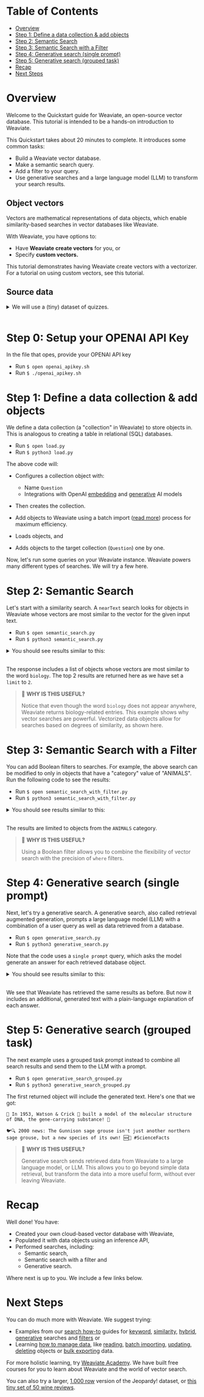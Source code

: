 # Table of Contents

- [Overview](#overview)
- [Step 1: Define a data collection & add objects](#step1)
- [Step 2: Semantic Search](#step2)
- [Step 3: Semantic Search with a Filter](#step3)
- [Step 4: Generative search (single prompt)](#step4)
- [Step 5: Generative search (grouped task)](#step5)
- [Recap](#recap)
- [Next Steps](#next-steps)

# Overview
Welcome to the Quickstart guide for Weaviate, an open-source vector database. This tutorial is intended to be a hands-on introduction to Weaviate.

This Quickstart takes about 20 minutes to complete. It introduces some common tasks:

* Build a Weaviate vector database.
* Make a semantic search query.
* Add a filter to your query.
* Use generative searches and a large language model (LLM) to transform your search results.

## Object vectors
Vectors are mathematical representations of data objects, which enable similarity-based searches in vector databases like Weaviate.

With Weaviate, you have options to:

* Have **Weaviate create vectors** for you, or
* Specify **custom vectors.**

This tutorial demonstrates having Weaviate create vectors with a vectorizer. For a tutorial on using custom vectors, see this tutorial.

## Source data
<details>
  <summary> We will use a (tiny) dataset of quizzes. </summary>

|   | Category | Question | Answer |
| - | -------- | -------- | ------ |
| 0 | SCIENCE  | This organ removes excess glucose from the blood & stores it as glycogen | Liver |
| 1 | ANIMALS  | It's the only living mammal in the order Proboseidea	| Elephant |
| 2 | ANIMALS  | The gavial looks very much like a crocodile except for this bodily feature	 | the nose or snout |
| 3 | ANIMALS  | Weighing around a ton, the eland is the largest species of this animal in Africa	| Antelope |
| 4 | ANIMALS  | Heaviest of all poisonous snakes is this North American rattlesnake	| the diamondback rattler |
| 5 | SCIENCE  | 2000 news: the Gunnison sage grouse isn't just another northern sage grouse, but a new one of this classification	| species |
| 6 | SCIENCE  | A metal that is "ductile" can be pulled into this while cold & under pressure	| wire |
| 7 | SCIENCE  | In 1953 Watson & Crick built a model of the molecular structure of this, the gene-carrying substance	| DNA |
| 8 | SCIENCE  | Changes in the tropospheric layer of this are what gives us weather	| the atmosphere |
| 9 | SCIENCE  | In 70-degree air, a plane traveling at about 1,130 feet per second breaks it	| Sound barrier |
</details><br>

# <div id="step0"/> Step 0: Setup your OPENAI API Key

In the file that opes, provide your OPENAI API key

* Run `$ open openai_apikey.sh`
* Run `$ ./openai_apikey.sh`

# <div id="step1"/> Step 1: Define a data collection & add objects 

We define a data collection (a "collection" in Weaviate) to store objects in. This is analogous to creating a table in relational (SQL) databases.

* Run `$ open load.py`
* Run `$ python3 load.py`

The above code will:

* Configures a collection object with:
  *  Name `Question`
  * Integrations with OpenAI [embedding](https://weaviate.io/developers/weaviate/model-providers/openai/embeddings) and [generative](https://weaviate.io/developers/weaviate/model-providers/openai/generative) AI models
* Then creates the collection.
* Add objects to Weaviate using a batch import ([read more](https://weaviate.io/developers/weaviate/manage-data/import)) process for maximum efficiency.

* Loads objects, and
* Adds objects to the target collection (`Question`) one by one.

Now, let's run some queries on your Weaviate instance. Weaviate powers many different types of searches. We will try a few here.

# <div id="step2"/> Step 2: Semantic Search

Let's start with a similarity search. A `nearText` search looks for objects in Weaviate whose vectors are most similar to the vector for the given input text.

* Run `$ open semantic_search.py`
* Run `$ python3 semantic_search.py`


<details>
  <summary>You should see results similar to this:</summary>
```
{
    "data": {
        "Get": {
            "Question": [
                {
                    "answer": "DNA",
                    "category": "SCIENCE",
                    "question": "In 1953 Watson & Crick built a model of the molecular structure of this, the gene-carrying substance"
                },
                {
                    "answer": "Liver",
                    "category": "SCIENCE",
                    "question": "This organ removes excess glucose from the blood & stores it as glycogen"
                }
            ]
        }
    }
}
```
</details><br>

The response includes a list of objects whose vectors are most similar to the word `biology`. The top 2 results are returned here as we have set a `limit` to `2`.

> 📘 **WHY IS THIS USEFUL?**
>
> Notice that even though the word `biology` does not appear anywhere, Weaviate returns biology-related entries.
> This example shows why vector searches are powerful. Vectorized data objects allow for searches based on degrees of similarity, as shown here.

# <div id="step3"/> Step 3: Semantic Search with a Filter

You can add Boolean filters to searches. For example, the above search can be modified to only in objects that have a "category" value of "ANIMALS". Run the following code to see the results:

* Run `$ open semantic_search_with_filter.py`
* Run `$ python3 semantic_search_with_filter.py`

<details>
  <summary>You should see results similar to this:</summary>
```
{
    "data": {
        "Get": {
            "Question": [
                {
                    "answer": "Elephant",
                    "category": "ANIMALS",
                    "question": "It's the only living mammal in the order Proboseidea"
                },
                {
                    "answer": "the nose or snout",
                    "category": "ANIMALS",
                    "question": "The gavial looks very much like a crocodile except for this bodily feature"
                }
            ]
        }
    }
}
```
</details><br>

The results are limited to objects from the `ANIMALS` category.

> 📘 **WHY IS THIS USEFUL?**
>
> Using a Boolean filter allows you to combine the flexibility of vector search with the precision of `where` filters.

# <div id="step4"/> Step 4: Generative search (single prompt)

Next, let's try a generative search. A generative search, also called retrieval augmented generation, prompts a large language model (LLM) with a combination of a user query as well as data retrieved from a database.

* Run `$ open generative_search.py`
* Run `$ python3 generative_search.py`

Note that the code uses a `single prompt` query, which asks the model generate an answer for each retrieved database object.

<details>
  <summary>You should see results similar to this:</summary>
```
{
    "data": {
        "Get": {
            "Question": [
                {
                    "_additional": {
                        "generate": {
                            "error": null,
                            "singleResult": "DNA is like a special code that tells our bodies how to grow and work. It's like a recipe book that has all the instructions for making you who you are. Just like a recipe book has different recipes for different foods, DNA has different instructions for making different parts of your body, like your eyes, hair, and even your personality! It's really amazing because it's what makes you unique and special."
                        }
                    },
                    "answer": "DNA",
                    "category": "SCIENCE",
                    "question": "In 1953 Watson & Crick built a model of the molecular structure of this, the gene-carrying substance"
                },
                {
                    "_additional": {
                        "generate": {
                            "error": null,
                            "singleResult": "Well, a species is a group of living things that are similar to each other in many ways. They have the same kind of body parts, like legs or wings, and they can have babies with other members of their species. For example, dogs are a species, and so are cats. They look different and act differently, but all dogs can have puppies with other dogs, and all cats can have kittens with other cats. So, a species is like a big family of animals or plants that are all related to each other in a special way."
                        }
                    },
                    "answer": "species",
                    "category": "SCIENCE",
                    "question": "2000 news: the Gunnison sage grouse isn't just another northern sage grouse, but a new one of this classification"
                }
            ]
        }
    }
}
```

</details><br>

We see that Weaviate has retrieved the same results as before. But now it includes an additional, generated text with a plain-language explanation of each answer.

# <div id="step5"/> Step 5: Generative search (grouped task)
The next example uses a grouped task prompt instead to combine all search results and send them to the LLM with a prompt.

* Run `$ open generative_search_grouped.py`
* Run `$ python3 generative_search_grouped.py`

The first returned object will include the generated text. Here's one that we got:

```
🧬 In 1953, Watson & Crick 🧪 built a model of the molecular structure of DNA, the gene-carrying substance! 🧬

🐦🔍 2000 news: The Gunnison sage grouse isn't just another northern sage grouse, but a new species of its own! 🆕🐔 #ScienceFacts
```

> 📘 **WHY IS THIS USEFUL?**
> 
> Generative search sends retrieved data from Weaviate to a large language model, or LLM. This allows you to go beyond simple data retrieval, but transform the data into a more useful form, without ever leaving Weaviate.

# Recap
Well done! You have:

* Created your own cloud-based vector database with Weaviate,
* Populated it with data objects using an inference API,
* Performed searches, including:
  * Semantic search,
  * Semantic search with a filter and
  * Generative search.

Where next is up to you. We include a few links below.

# Next Steps
You can do much more with Weaviate. We suggest trying:

* Examples from our [search how-to](https://weaviate.io/developers/weaviate/search) guides for [keyword](https://weaviate.io/developers/weaviate/search/bm25), [similarity](https://weaviate.io/developers/weaviate/search/similarity), [hybrid](https://weaviate.io/developers/weaviate/search/hybrid), [generative](https://weaviate.io/developers/weaviate/search/generative) searches and [filters](https://weaviate.io/developers/weaviate/search/filters) or
* Learning [how to manage data](https://weaviate.io/developers/weaviate/manage-data), like [reading](https://weaviate.io/developers/weaviate/manage-data/read), [batch importing](https://weaviate.io/developers/weaviate/manage-data/import), [updating](https://weaviate.io/developers/weaviate/manage-data/update), [deleting](https://weaviate.io/developers/weaviate/manage-data/delete) objects or [bulk exporting](https://weaviate.io/developers/weaviate/manage-data/read-all-objects) data.

For more holistic learning, try [Weaviate Academy](https://weaviate.io/developers/academy). We have built free courses for you to learn about Weaviate and the world of vector search.

You can also try a larger, [1,000 row](https://raw.githubusercontent.com/databyjp/wv_demo_uploader/main/weaviate_datasets/data/jeopardy_1k.json) version of the Jeopardy! dataset, or [this tiny set of 50 wine reviews](https://raw.githubusercontent.com/databyjp/wv_demo_uploader/main/weaviate_datasets/data/winemag_tiny.csv).